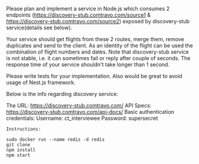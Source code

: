 Please plan and implement a service in Node.js which consumes 2 endpoints (https://discovery-stub.comtravo.com/source1 & https://discovery-stub.comtravo.com/source2) exposed by discovery-stub service(details see below).

Your service should get flights from these 2 routes, merge them, remove duplicates and send to the client.
As an identity of the flight can be used the combination of flight numbers and dates.
Note that discovery-stub service is not stable, i.e. it can sometimes fail or reply after couple of seconds. 
The response time of your service shouldn't take longer than 1 second.

Please write tests for your implementation. Also would be great to avoid usage of Nest.js framework.

Below is the info regarding discovery service:

The URL: https://discovery-stub.comtravo.com/
API Specs: https://discovery-stub.comtravo.com/api-docs/
Basic authentication credentials:
    Username: ct_interviewee
    Password: supersecret
    
    
    Instructions:
    
    sudo docker run --name redis -d redis
    git clone 
    npm install
    npm start
    
    

